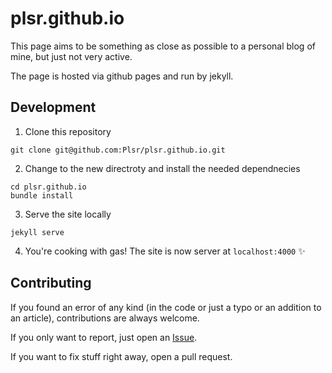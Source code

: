 # plsr.github.io
This page aims to be something as close as possible to a personal blog of mine,
but just not very active.  

The page is hosted via github pages and run by jekyll.

## Development
1. Clone this repository
```
git clone git@github.com:Plsr/plsr.github.io.git
```

2. Change to the new directroty and install the needed dependnecies
```
cd plsr.github.io
bundle install
```

3. Serve the site locally
```
jekyll serve
```

4. You're cooking with gas! The site is now server at `localhost:4000` ✨

## Contributing
If you found an error of any kind (in the code or just a typo or an addition to
an article), contributions are always welcome.

If you only want to report, just open an
[Issue](https://github.com/Plsr/plsr.github.io/issues/new).

If you want to fix stuff right away, open a pull request.
